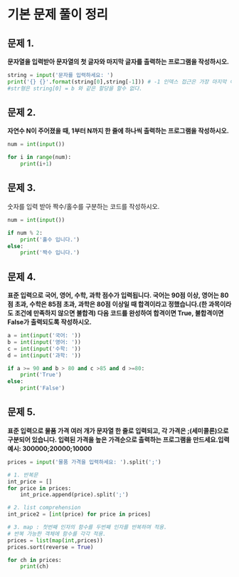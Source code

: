 # 기본 문제 풀이 정리



## 문제 1.

**문자열을 입력받아 문자열의 첫 글자와 마지막 글자를 출력하는 프로그램을 작성하시오.**

```python
string = input('문자를 입력하세요: ')
print('{} {}'.format(string[0],string[-1])) # -1 인덱스 접근은 가장 마지막 이다.
#str형은 string[0] = b 와 같은 할당을 할수 없다.
```



## 문제 2.

**자연수 N이 주어졌을 때, 1부터 N까지 한 줄에 하나씩 출력하는 프로그램을 작성하시오.**

```python
num = int(input())

for i in range(num):
    print(i+1)
```



## 문제 3.

숫자를 입력 받아 짝수/홀수를 구분하는 코드를 작성하시오.

```python
num = int(input())

if num % 2:
    print('홀수 입니다.')
else:
    print('짝수 입니다.')
```



## 문제 4.

**표준 입력으로 국어, 영어, 수학, 과학 점수가 입력됩니다.
국어는 90점 이상,
영어는 80점 초과,
수학은 85점 초과, 
과학은 80점 이상일 때 합격이라고 정했습니다.(한 과목이라도 조건에 만족하지 않으면 불합격)
다음 코드를 완성하여 합격이면 True, 불합격이면 False가 출력되도록 작성하시오.**

```python
a = int(input('국어: '))
b = int(input('영어: '))
c = int(input('수학: '))
d = int(input('과학: '))

if a >= 90 and b > 80 and c >85 and d >=80:
    print('True')
else:
    print('False')
```



## 문제 5.

**표준 입력으로 물품 가격 여러 개가 문자열 한 줄로 입력되고, 각 가격은 ;(세미콜론)으로 구분되어 있습니다.
입력된 가격을 높은 가격순으로 출력하는 프로그램을 만드세요.입력 예시: 300000;20000;10000**

```python
prices = input('물품 가격을 입력하세요: ').split(';')

# 1. 반복문
int_price = []
for price in prices:
    int_price.append(price).split(';')

# 2. list comprehension
int_price2 = [int(price) for price in prices]

# 3. map : 첫번째 인자의 함수를 두번째 인자를 반복하며 적용.
# 반복 가능한 객체에 함수를 각각 적용.
prices = list(map(int,prices))
prices.sort(reverse = True)

for ch in prices:
    print(ch)
```

